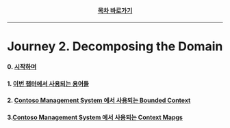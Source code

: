 <div align="center">

#### [목차 바로가기](https://github.com/dhslrl321/cqrs-journey-korean-ver/blob/master/Table%20of%20Contents.mdwn)

</div>

---

# Journey 2. Decomposing the Domain

#### 0. [시작하며](https://github.com/dhslrl321/cqrs-journey-korean-ver/blob/master/part01-journey/journey02/00.%20시작하며.mdwn)

#### 1. [이번 챕터에서 사용되는 용어들](https://github.com/dhslrl321/cqrs-journey-korean-ver/blob/master/part01-journey/journey02/01.%20이번%20챕터에서%20사용되는%20정의들.mdwn)

#### 2. [Contoso Management System 에서 사용되는 Bounded Context](https://github.com/dhslrl321/cqrs-journey-korean-ver/blob/master/part01-journey/journey02/02.%20Contoso%20에서%20사용되는%20Bounded%20Context.mdwn)

#### 3.[Contoso Management System 에서 사용되는 Context Mapgs](https://github.com/dhslrl321/cqrs-journey-korean-ver/blob/master/part01-journey/journey02/03.%20Context%20Map.mdwn)

